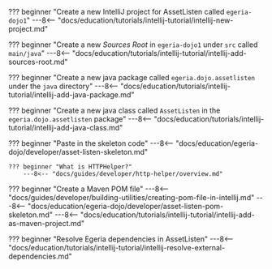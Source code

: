 <!-- SPDX-License-Identifier: CC-BY-4.0 -->
<!-- Copyright Contributors to the Egeria project. -->

??? beginner "Create a new IntelliJ project for AssetListen called `egeria-dojo1`"
    ---8<-- "docs/education/tutorials/intellij-tutorial/intellij-new-project.md"

??? beginner "Create a new *Sources Root* in `egeria-dojo1` under `src` called `main/java`"
    ---8<-- "docs/education/tutorials/intellij-tutorial/intellij-add-sources-root.md"
    
??? beginner "Create a new java package called `egeria.dojo.assetlisten` under the `java` directory"
    ---8<-- "docs/education/tutorials/intellij-tutorial/intellij-add-java-package.md"

??? beginner "Create a new java class called `AssetListen` in the `egeria.dojo.assetlisten` package"
    ---8<-- "docs/education/tutorials/intellij-tutorial/intellij-add-java-class.md"

??? beginner "Paste in the skeleton code"
    ---8<-- "docs/education/egeria-dojo/developer/asset-listen-skeleton.md"
    
    ??? beginner "What is HTTPHelper?"
        ---8<-- "docs/guides/developer/http-helper/overview.md"

??? beginner "Create a Maven POM file"
    ---8<-- "docs/guides/developer/building-utilities/creating-pom-file-in-intellij.md"
    ---8<-- "docs/education/egeria-dojo/developer/asset-listen-pom-skeleton.md"
    ---8<-- "docs/education/tutorials/intellij-tutorial/intellij-add-as-maven-project.md"

??? beginner "Resolve Egeria dependencies in AssetListen"
    ---8<-- "docs/education/tutorials/intellij-tutorial/intellij-resolve-external-dependencies.md"





